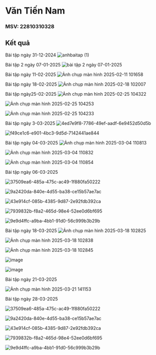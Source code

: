 # Văn Tiến Nam
### MSV: 22810310328
## Kết quả 

Bài tập ngày 31-12-2024
![anhbaitap (1)](https://github.com/user-attachments/assets/61da9914-13de-4ef6-bc92-30b92a9381df)

Bài tập 2 ngày 07-01-2025
![bài tập 2 ngày 07-01-2025](https://github.com/user-attachments/assets/e84750c7-5c77-494f-92bc-01e767e8f692)

Bài tập ngày 11-02-2025
![Ảnh chụp màn hình 2025-02-11 101658](https://github.com/user-attachments/assets/6123ebc7-1ba9-4422-a0e2-8b6241576db2)

Bài tập ngày 18-02-2025
![Ảnh chụp màn hình 2025-02-18 102007](https://github.com/user-attachments/assets/e355b815-7463-46d7-9edd-27f170970788)

Bài tập ngày25-02-2025
![Ảnh chụp màn hình 2025-02-25 104322](https://github.com/user-attachments/assets/d10d930f-eecc-4cb8-85ff-738eb53358ed)

![Ảnh chụp màn hình 2025-02-25 104253](https://github.com/user-attachments/assets/3b31f4c8-02dc-44bb-b4b3-9585e2dda780)

![Ảnh chụp màn hình 2025-02-25 104233](https://github.com/user-attachments/assets/be5acab6-0236-4d32-9a8a-2288878e00ff)

Bài tập ngày 3-03-2025
![4ed7e9f8-7786-49ef-aadf-6e9452d50d5b](https://github.com/user-attachments/assets/ca09a905-ca72-4cd8-9b6d-131574287d13)

![f49ce1c6-e901-4bc3-9d5d-7142441ae844](https://github.com/user-attachments/assets/b8c6bdb1-142a-4f12-ac7c-c3a7445c1c44)

Bài tập ngày 04-03-2025
![Ảnh chụp màn hình 2025-03-04 110813](https://github.com/user-attachments/assets/be5bbea5-ace6-4be1-b8a3-341dd4aecd4d)

![Ảnh chụp màn hình 2025-03-04 110832](https://github.com/user-attachments/assets/53c6675d-bead-44f7-8d58-fa5b8d857acf)

![Ảnh chụp màn hình 2025-03-04 110854](https://github.com/user-attachments/assets/cea31cad-79ce-4055-aa7b-3afa7bdef625)

Bài tập ngày 06-03-2025

![37509ea6-485a-475c-ac49-1f880fa50222](https://github.com/user-attachments/assets/563936ae-7d0c-4f44-898c-7d90a293a117)

![9a2420da-840e-4d55-ba38-ce15b57ae7ac](https://github.com/user-attachments/assets/a3ed0be7-9288-48ae-b559-8df843b85601)

![43e914cf-085b-4385-9d87-2e92fdb392ca](https://github.com/user-attachments/assets/a126e993-fc72-4309-8e64-b178d32913d1)

![7939832b-f8a2-465d-98e4-52ee0d6bf695](https://github.com/user-attachments/assets/d2d460d8-3073-445f-9a70-68d965ee0fe5)

![9e9d4ffc-a9ba-4bb1-91d0-56c999b3b29b](https://github.com/user-attachments/assets/3c0d88e9-dcc6-4f7a-a348-ba26d2cb474c)

Bài tập ngày 18-03-2025
![Ảnh chụp màn hình 2025-03-18 102825](https://github.com/user-attachments/assets/65263828-a911-4f34-a96a-cec4c576d320)

![Ảnh chụp màn hình 2025-03-18 102838](https://github.com/user-attachments/assets/7b15a6d4-b56f-4926-93b0-d907dbf5233e)

![Ảnh chụp màn hình 2025-03-18 102845](https://github.com/user-attachments/assets/1d42f14d-f48c-4401-8678-cec0d68d580b)

![image](https://github.com/user-attachments/assets/6173150e-9848-40fd-85dd-e4cf72eaa0fc)

![image](https://github.com/user-attachments/assets/81c0f913-51cb-47b8-8b80-9b1ef99a3def)

Bài tập ngày 21-03-2025

![Ảnh chụp màn hình 2025-03-21 141153](https://github.com/user-attachments/assets/ceb68caa-5c5e-422d-81a2-28c24f9bb290)

Bài tập ngày 28-03-2025

![37509ea6-485a-475c-ac49-1f880fa50222](https://github.com/user-attachments/assets/563936ae-7d0c-4f44-898c-7d90a293a117)

![9a2420da-840e-4d55-ba38-ce15b57ae7ac](https://github.com/user-attachments/assets/a3ed0be7-9288-48ae-b559-8df843b85601)

![43e914cf-085b-4385-9d87-2e92fdb392ca](https://github.com/user-attachments/assets/a126e993-fc72-4309-8e64-b178d32913d1)

![7939832b-f8a2-465d-98e4-52ee0d6bf695](https://github.com/user-attachments/assets/d2d460d8-3073-445f-9a70-68d965ee0fe5)

![9e9d4ffc-a9ba-4bb1-91d0-56c999b3b29b](https://github.com/user-attachments/assets/3c0d88e9-dcc6-4f7a-a348-ba26d2cb474c)




